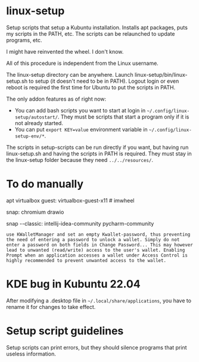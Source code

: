 # linux-setup

Setup scripts that setup a Kubuntu installation. Installs apt packages, puts my scripts in the PATH, etc. The scripts can be relaunched to update programs, etc.

I might have reinvented the wheel. I don't know.

All of this procedure is independent from the Linux username.

The linux-setup directory can be anywhere. Launch linux-setup/bin/linux-setup.sh to setup (it doesn't need to be in PATH). Logout login or even reboot is required the first time for Ubuntu to put the scripts in PATH.

The only addon features as of right now:
- You can add bash scripts you want to start at login in `~/.config/linux-setup/autostart/`. They must be scripts that start a program only if it is not already started.
- You can put `export KEY=value` environment variable in `~/.config/linux-setup-env/*`.

The scripts in setup-scripts can be run directly if you want, but having run linux-setup.sh and having the scripts in PATH is required. They must stay in the linux-setup folder because they need `../../resources/`.

# To do manually

apt virtualbox guest: virtualbox-guest-x11 # imwheel

snap: chromium drawio

snap --classic: intellij-idea-community pycharm-community

`use KWalletManager and set an empty Kwallet-password, thus preventing the need of entering a password to unlock a wallet. Simply do not enter a password on both fields in Change Password... This may however lead to unwanted (read/write) access to the user's wallet. Enabling Prompt when an application accesses a wallet under Access Control is highly recommended to prevent unwanted access to the wallet.`

# KDE bug in Kubuntu 22.04

After modifying a .desktop file in `~/.local/share/applications`, you have to rename it for changes to take effect.

# Setup script guidelines

Setup scripts can print errors, but they should silence programs that print useless information.
